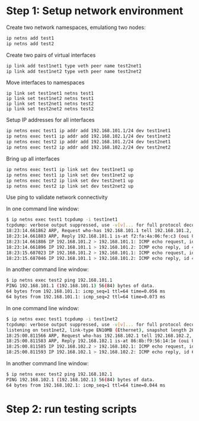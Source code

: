 # Step 1: Setup network environment

Create two network namespaces, emulationg two nodes:

```bash
ip netns add test1
ip netns add test2
```

Create two pairs of virtual interfaces

```bash
ip link add test1net1 type veth peer name test2net1
ip link add test1net2 type veth peer name test2net2
```

Move interfaces to namespaces

```
ip link set test1net1 netns test1
ip link set test1net2 netns test1
ip link set test2net1 netns test2
ip link set test2net2 netns test2
```

Setup IP addresses for all interfaces

```bash
ip netns exec test1 ip addr add 192.168.101.1/24 dev test1net1
ip netns exec test1 ip addr add 192.168.102.1/24 dev test1net2
ip netns exec test2 ip addr add 192.168.101.2/24 dev test2net1
ip netns exec test2 ip addr add 192.168.102.2/24 dev test2net2
```

Bring up all interfaces

```bash
ip netns exec test1 ip link set dev test1net1 up
ip netns exec test1 ip link set dev test1net2 up
ip netns exec test2 ip link set dev test2net1 up
ip netns exec test2 ip link set dev test2net2 up
```

Use ping to validate network connectivity

In one command line window:

```bash
$ ip netns exec test1 tcpdump -i test1net1
tcpdump: verbose output suppressed, use -v[v]... for full protocol decode6
18:23:14.661862 ARP, Request who-has 192.168.101.1 tell 192.168.101.2, length 28
18:23:14.661883 ARP, Reply 192.168.101.1 is-at f2:fa:4a:06:fe:c3 (oui Unknown), length 28
18:23:14.661886 IP 192.168.101.2 > 192.168.101.1: ICMP echo request, id 49895, seq 1, length 64
18:23:14.661896 IP 192.168.101.1 > 192.168.101.2: ICMP echo reply, id 49895, seq 1, length 64
18:23:15.687023 IP 192.168.101.2 > 192.168.101.1: ICMP echo request, id 49895, seq 2, length 64
18:23:15.687046 IP 192.168.101.1 > 192.168.101.2: ICMP echo reply, id 49895, seq 2, length 64
```

In another command line window:

```bash
$ ip netns exec test2 ping 192.168.101.1
PING 192.168.101.1 (192.168.101.1) 56(84) bytes of data.
64 bytes from 192.168.101.1: icmp_seq=1 ttl=64 time=0.056 ms
64 bytes from 192.168.101.1: icmp_seq=2 ttl=64 time=0.073 ms
```

In one command line window:

```bash
$ ip netns exec test1 tcpdump -i test1net2
tcpdump: verbose output suppressed, use -v[v]... for full protocol decode
listening on test1net2, link-type EN10MB (Ethernet), snapshot length 262144 bytes
18:25:00.811566 ARP, Request who-has 192.168.102.1 tell 192.168.102.2, length 28
18:25:00.811583 ARP, Reply 192.168.102.1 is-at 86:8b:f9:56:14:1e (oui Unknown), length 28
18:25:00.811585 IP 192.168.102.2 > 192.168.102.1: ICMP echo request, id 669, seq 1, length 64
18:25:00.811593 IP 192.168.102.1 > 192.168.102.2: ICMP echo reply, id 669, seq 1, length 64
```

In another command line window:

```bash
$ ip netns exec test2 ping 192.168.102.1
PING 192.168.102.1 (192.168.102.1) 56(84) bytes of data.
64 bytes from 192.168.102.1: icmp_seq=1 ttl=64 time=0.044 ms
```

# Step 2: run testing scripts

